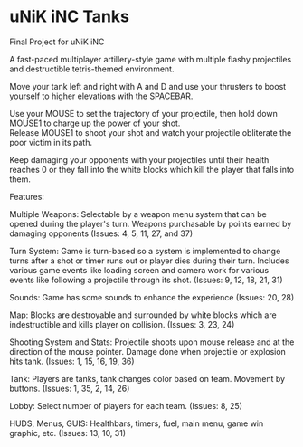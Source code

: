 # uNiK iNC Tanks
Final Project for uNiK iNC

A fast-paced multiplayer artillery-style game with multiple flashy projectiles and destructible tetris-themed environment.  

Move your tank left and right with A and D and use your thrusters to boost yourself to higher elevations with the SPACEBAR.

Use your MOUSE to set the trajectory of your projectile, then hold down MOUSE1 to charge up the power of your shot.  
Release MOUSE1 to shoot your shot and watch your projectile obliterate the poor victim in its path.

Keep damaging your opponents with your projectiles until their health reaches 0 or they fall into the white blocks which kill the player that falls into them.

Features:

Multiple Weapons: Selectable by a weapon menu system that can be opened during the player's turn. Weapons purchasable by points earned by damaging opponents (Issues: 4, 5, 11, 27, and 37)

Turn System: Game is turn-based so a system is implemented to change turns after a shot or timer runs out or player dies during their turn. Includes various game events like loading screen and camera work for various events like following a projectile through its shot. (Issues: 9, 12, 18, 21, 31)

Sounds: Game has some sounds to enhance the experience (Issues: 20, 28)

Map: Blocks are destroyable and surrounded by white blocks which are indestructible and kills player on collision. (Issues: 3, 23, 24)

Shooting System and Stats: Projectile shoots upon mouse release and at the direction of the mouse pointer. Damage done when projectile or explosion hits tank. (Issues: 1, 15, 16, 19, 36)

Tank: Players are tanks, tank changes color based on team. Movement by buttons. (Issues: 1, 35, 2, 14, 26)

Lobby: Select number of players for each team. (Issues: 8, 25)

HUDS, Menus, GUIS: Healthbars, timers, fuel, main menu, game win graphic, etc. (Issues: 13, 10, 31)




